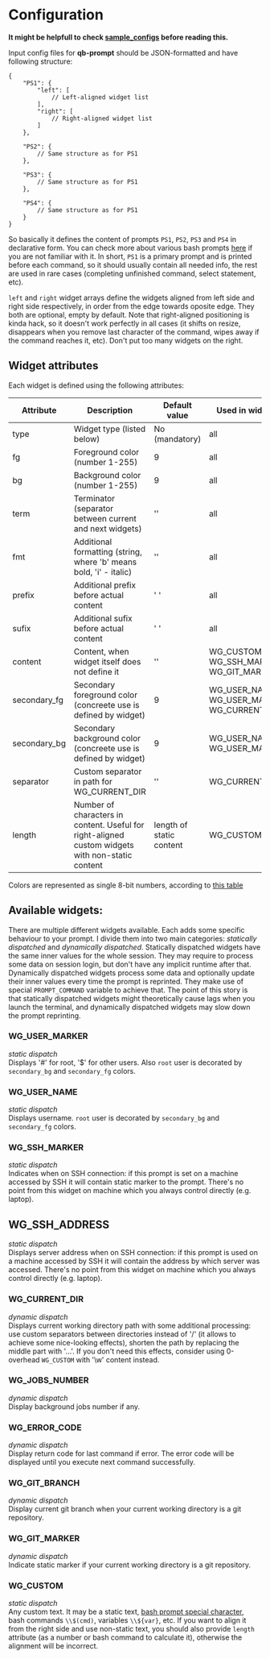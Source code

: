 # Configuration

**It might be helpfull to check [sample_configs](https://github.com/azymohliad/qb-prompt/tree/master/sample_configs) before reading this.**

Input config files for **qb-prompt** should be JSON-formatted and have following structure:
```
{
    "PS1": {
        "left": [
            // Left-aligned widget list
        ],
        "right": [
            // Right-aligned widget list
        ]
    },

    "PS2": {
        // Same structure as for PS1
    },

    "PS3": {
        // Same structure as for PS1
    },

    "PS4": {
        // Same structure as for PS1
    }
}
```

So basically it defines the content of prompts `PS1`, `PS2`, `PS3` and `PS4` in declarative form. You can check more about various bash prompts [here](https://www.gnu.org/software/bash/manual/bashref.html#Shell-Variables) if you are not familiar with it. In short, `PS1` is a primary prompt and is printed before each command, so it should usually contain all needed info, the rest are used in rare cases (completing unfinished command, select statement, etc).

`left` and `right` widget arrays define the widgets aligned from left side and right side respectively, in order from the edge towards oposite edge. They both are optional, empty by default. Note that right-aligned positioning is kinda hack, so it doesn't work perfectly in all cases (it shifts on resize, disappears when you remove last character of the command, wipes away if the command reaches it, etc). Don't put too many widgets on the right.

## Widget attributes

Each widget is defined using the following attributes:

Attribute | Description | Default value | Used in widgets
----------|-------------|---------------|----------------
type      | Widget type (listed below) | No (mandatory) | all
fg        | Foreground color (number 1-255) | 9         | all 
bg        | Background color (number 1-255) | 9         | all
term      | Terminator (separator between current and next widgets) | '' | all
fmt       | Additional formatting (string, where 'b' means bold, 'i' - italic) | '' | all
prefix    | Additional prefix before actual content | ' ' | all
sufix     | Additional sufix before actual content | ' ' | all
content   | Content, when widget itself does not define it | '' | WG_CUSTOM, WG_SSH_MARKER, WG_GIT_MARKER
secondary_fg | Secondary foreground color (concreete use is defined by widget) | 9 | WG_USER_NAME, WG_USER_MARKER, WG_CURRENT_DIR
secondary_bg | Secondary background color (concreete use is defined by widget) | 9 | WG_USER_NAME, WG_USER_MARKER
separator | Custom separator in path for WG_CURRENT_DIR | '' | WG_CURRENT_DIR
length | Number of characters in content. Useful for right-aligned custom widgets with non-static content | length of static content | WG_CUSTOM

Colors are represented as single 8-bit numbers, according to [this table](https://en.wikipedia.org/wiki/ANSI_escape_code#8-bit)

## Available widgets:

There are multiple different widgets available. Each adds some specific behaviour to your prompt. I divide them into two main categories: *statically dispatched* and *dynamically dispatched*. Statically dispatched widgets have the same inner values for the whole session. They may require to process some data on session login, but don't have any implicit runtime after that. Dynamically dispatched widgets process some data and optionally update their inner values every time the prompt is reprinted. They make use of special `PROMPT_COMMAND` variable to achieve that. The point of this story is that statically dispatched widgets might theoretically cause lags when you launch the terminal, and dynamically dispatched widgets may slow down the prompt reprinting.  

### WG_USER_MARKER
*static dispatch*  
Displays '#' for root, '$' for other users. Also `root` user is decorated by `secondary_bg` and `secondary_fg` colors.

### WG_USER_NAME
*static dispatch*  
Displays username. `root` user is decorated by `secondary_bg` and `secondary_fg` colors.

### WG_SSH_MARKER
*static dispatch*  
Indicates when on SSH connection: if this prompt is set on a machine accessed by SSH it will contain static marker to the prompt. There's no point from this widget on machine which you always control directly (e.g. laptop).

## WG_SSH_ADDRESS
*static dispatch*  
Displays server address when on SSH connection: if this prompt is used on a machine accessed by SSH it will contain the address by which server was accessed. There's no point from this widget on machine which you always control directly (e.g. laptop).

### WG_CURRENT_DIR
*dynamic dispatch*  
Displays current working directory path with some additional processing: use custom separators between directories instead of '/' (it allows to achieve some nice-looking effects), shorten the path by replacing the middle part with '...'. If you don't need this effects, consider using 0-overhead `WG_CUSTOM` with '\\w' content instead.

### WG_JOBS_NUMBER
*dynamic dispatch*  
Display background jobs number if any.

### WG_ERROR_CODE
*dynamic dispatch*  
Display return code for last command if error. The error code will be displayed until you execute next command successfully.

### WG_GIT_BRANCH
*dynamic dispatch*  
Display current git branch when your current working directory is a git repository.

### WG_GIT_MARKER
*dynamic dispatch*  
Indicate static marker if your current working directory is a git repository.

### WG_CUSTOM
*static dispatch*  
Any custom text. It may be a static text, [bash prompt special character](https://www.gnu.org/software/bash/manual/bashref.html#Controlling-the-Prompt), bash commands `\\$(cmd)`, variables `\\${var}`, etc. If you want to align it from the right side and use non-static text, you should also provide `length` attribute (as a number or bash command to calculate it), otherwise the alignment will be incorrect.

